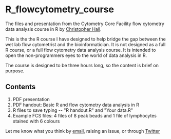 # R_flowcytometry_course
The files and presentation from the Cytometry Core Facility flow cytometry data analysis course in R by [Christopher Hall](https://github.com/hally166).

This is the the R course I have designed to help bridge the gap between the wet lab flow cytometrist and the bioinformatician.  It is not designed as a full R course, or a full flow cytometry data analysis course.  It is intended to open the non-programmers eyes to the world of data analysis in R.

The course is designed to be three hours long, so the content is brief on purpose.

## Contents
1. PDF presentation
2. PDF handout: Basic R and flow cytometry data analysis in R
3. R files to save typing -- "R handout.R" and "Your data.R"
4. Example FCS files: 4 files of 8 peak beads and 1 file of lymphocytes stained with 6 colours

Let me know what you think by [email](mailto:christopher.hall@sanger.ac.uk), raising an issue, or through [Twitter](https://twitter.com/SangerCytometry)
